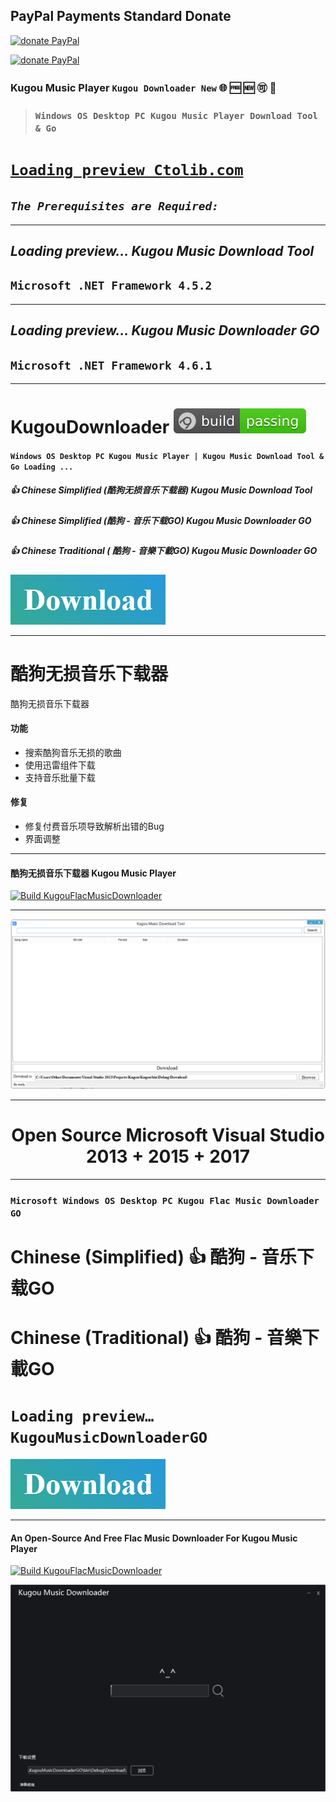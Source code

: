 
##  PayPal Payments Standard Donate 
[![ donate PayPal ](https://raw.githubusercontent.com/CreateBrowser/ACefSharpChromiumBrowserNewWindowsDesktopPC/master/Public/Button%20PayPal%20Donate.png)](http://paypal.me/MohamedOsama914/5)

[![ donate PayPal ](https://raw.githubusercontent.com/CreateBrowser/ACefSharpChromiumBrowserNewWindowsDesktopPC/master/Public/paypay@2x.png?height=40px&width=30px)](https://createbrowser.github.io/ACefSharpChromiumBrowserNewWindowsDesktopPC/PayPal.html)

### **Kugou Music Player ```Kugou Downloader New```** :globe_with_meridians:  🆓 🆕 :accept: :e-mail: 
> ### **`Windows OS Desktop PC Kugou Music Player Download Tool & Go`**

# [```Loading preview Ctolib.com```](https://www.ctolib.com/CreateDownloader-KugouDownloaderNew.html)


## ***```The Prerequisites are Required: ```***
***
## *Loading preview… Kugou Music Download Tool* 
## ```Microsoft .NET Framework 4.5.2```
***
## *Loading preview… Kugou Music Downloader GO* 
## ```Microsoft .NET Framework 4.6.1```
***

# **KugouDownloader** [![Build Status](Build.svg)](https://github.com/CreateDownloader/KugouDownloaderNew/)
#### ``Windows OS Desktop PC Kugou Music Player | Kugou Music Download Tool & Go Loading ...``

##### 👍  Chinese Simplified (酷狗无损音乐下载器) Kugou Music Download Tool
#####  👍  Chinese Simplified (酷狗 - 音乐下载GO) Kugou Music Downloader GO
##### 👍  Chinese Traditional ( 酷狗 - 音樂下載GO) Kugou Music Downloader GO

 [![Build Kugou Downloader](https://raw.githubusercontent.com/CreateDownloader/KugouDownloader/master/Download.PNG)](https://github.com/CreateDownloader/KugouDownloaderNew/releases/tag/Debug)

***

# 酷狗无损音乐下载器
酷狗无损音乐下载器
#### 功能
* 搜索酷狗音乐无损的歌曲
* 使用迅雷组件下载
* 支持音乐批量下载
#### 修复
* 修复付费音乐项导致解析出错的Bug
* 界面调整

***


#### 酷狗无损音乐下载器 Kugou Music Player
 [![Build KugouFlacMusicDownloader](https://user-images.githubusercontent.com/12082147/37241993-9d34faec-246a-11e8-8188-dc66547023bc.png)](https://github.com/Gsangu/KugouDownloader) 

 *** 
![web](Kugou%20Music%20Download%20Tool.PNG)




***
# <center>Open Source Microsoft Visual Studio 2013 + 2015 + 2017 </center>

***
### ``Microsoft Windows OS Desktop PC Kugou Flac Music Downloader GO``
# Chinese (Simplified) 👍 酷狗 - 音乐下载GO
# Chinese (Traditional) 👍 酷狗 - 音樂下載GO
# ```Loading preview… KugouMusicDownloaderGO```
 [![Build Kugou Downloader](https://raw.githubusercontent.com/CreateDownloader/KugouDownloader/master/Download.PNG)](https://github.com/CreateDownloader/KugouDownloaderNew/releases/tag/Debug)

***
#### An Open-Source And Free Flac Music Downloader For Kugou Music Player
 [![Build KugouFlacMusicDownloader](https://user-images.githubusercontent.com/12082147/37241993-9d34faec-246a-11e8-8188-dc66547023bc.png)](https://github.com/plainheart/KugouFlacMusicDownloader) 

![web](KugouMusicDownloaderGO.PNG)
